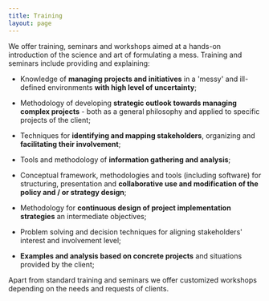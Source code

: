 ```yaml
---
title: Training
layout: page
---
```


We offer training, seminars and workshops aimed at a hands-on introduction of the science and art of formulating a mess. Training and seminars include providing and explaining:

* Knowledge of **managing projects and initiatives** in a 'messy' and ill-defined environments **with high level of uncertainty**;

* Methodology of developing **strategic outlook towards managing complex projects** - both as a general philosophy and applied to specific projects of the client;

* Techniques for **identifying and mapping stakeholders**, organizing and **facilitating their involvement**;

* Tools and methodology of **information gathering and analysis**;

* Conceptual framework, methodologies and tools (including software) for structuring, presentation and **collaborative use and modification of the policy and / or strategy design**;

* Methodology for **continuous design of project implementation strategies** an intermediate objectives;

* Problem solving and decision techniques for aligning stakeholders' interest and involvement level;

* **Examples and analysis based on concrete projects** and situations provided by the client;

Apart from standard training and seminars we offer customized workshops depending on the needs and requests of clients.